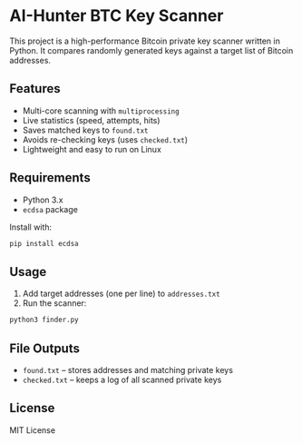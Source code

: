 # AI-Hunter BTC Key Scanner

This project is a high-performance Bitcoin private key scanner written in Python. It compares randomly generated keys against a target list of Bitcoin addresses.

## Features
- Multi-core scanning with `multiprocessing`
- Live statistics (speed, attempts, hits)
- Saves matched keys to `found.txt`
- Avoids re-checking keys (uses `checked.txt`)
- Lightweight and easy to run on Linux

## Requirements
- Python 3.x
- `ecdsa` package

Install with:
```bash
pip install ecdsa
```

## Usage

1. Add target addresses (one per line) to `addresses.txt`
2. Run the scanner:
```bash
python3 finder.py
```

## File Outputs
- `found.txt` – stores addresses and matching private keys
- `checked.txt` – keeps a log of all scanned private keys

## License
MIT License